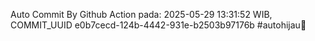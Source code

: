 Auto Commit By Github Action pada: 2025-05-29 13:31:52 WIB, COMMIT_UUID e0b7cecd-124b-4442-931e-b2503b97176b #autohijau🗿
